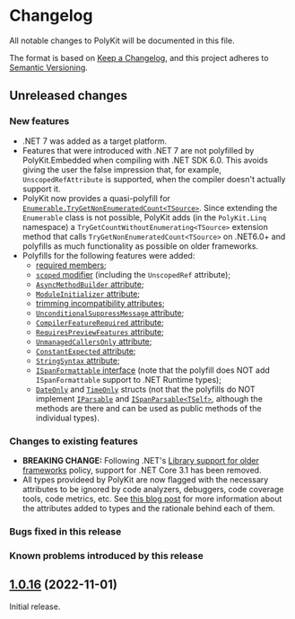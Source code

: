 # Changelog

All notable changes to PolyKit will be documented in this file.

The format is based on [Keep a Changelog](https://keepachangelog.com/en/1.0.0/),
and this project adheres to [Semantic Versioning](https://semver.org/spec/v2.0.0.html).

## Unreleased changes

### New features

- .NET 7 was added as a target platform.
- Features that were introduced with .NET 7 are not polyfilled by PolyKit.Embedded when compiling with .NET SDK 6.0. This avoids giving the user the false impression that, for example, `UnscopedRefAttribute` is supported, when the compiler doesn't actually support it.
- PolyKit now provides a quasi-polyfill for [`Enumerable.TryGetNonEnumeratedCount<TSource>`](https://learn.microsoft.com/en-us/dotnet/api/system.linq.enumerable.trygetnonenumeratedcount). Since extending the `Enumerable` class is not possible, PolyKit adds (in the `PolyKit.Linq` namespace) a `TryGetCountWithoutEnumerating<TSource>` extension method that calls `TryGetNonEnumeratedCount<TSource>` on .NET6.0+ and polyfills as much functionality as possible on older frameworks.
- Polyfills for the following features were added:
  - [required members](https://learn.microsoft.com/en-us/dotnet/csharp/whats-new/csharp-11#required-members);
  - [`scoped` modifier](https://learn.microsoft.com/en-us/dotnet/csharp/language-reference/proposals/csharp-11.0/low-level-struct-improvements) (including the `UnscopedRef` attribute);
  - [`AsyncMethodBuilder` attribute](https://learn.microsoft.com/en-us/dotnet/csharp/language-reference/attributes/general#asyncmethodbuilder-attribute);
  - [`ModuleInitializer` attribute](https://learn.microsoft.com/en-us/dotnet/csharp/language-reference/attributes/general#moduleinitializer-attribute);
  - [trimming incompatibility attributes](https://learn.microsoft.com/en-us/dotnet/core/deploying/trimming/prepare-libraries-for-trimming#resolve-trim-warnings);
  - [`UnconditionalSuppressMessage` attribute](https://learn.microsoft.com/en-us/dotnet/core/deploying/trimming/prepare-libraries-for-trimming#unconditionalsuppressmessage);
  - [`CompilerFeatureRequired` attribute](https://github.com/dotnet/runtime/issues/66167);
  - [`RequiresPreviewFeatures` attribute](https://github.com/dotnet/designs/blob/main/accepted/2021/preview-features/preview-features.md);
  - [`UnmanagedCallersOnly` attribute](https://learn.microsoft.com/en-us/dotnet/csharp/language-reference/proposals/csharp-9.0/function-pointers#systemruntimeinteropservicesunmanagedcallersonlyattribute);
  - [`ConstantExpected` attribute](https://learn.microsoft.com/en-us/dotnet/api/system.diagnostics.codeanalysis.constantexpectedattribute);
  - [`StringSyntax` attribute](https://github.com/dotnet/runtime/issues/62505);
  - [`ISpanFormattable` interface](https://learn.microsoft.com/en-us/dotnet/api/system.ispanformattable) (note that the polyfill does NOT add `ISpanFormattable` support to .NET Runtime types);
  - [`DateOnly`](https://learn.microsoft.com/en-us/dotnet/api/system.dateonly) and [`TimeOnly`](https://learn.microsoft.com/en-us/dotnet/api/system.timeonly) structs (not that the polyfills do NOT implement [`IParsable`](https://learn.microsoft.com/en-us/dotnet/api/system.iparsable) and [`ISpanParsable<TSelf>`](https://learn.microsoft.com/en-us/dotnet/api/system.ispanparsable-1), although the methods are there and can be used as public methods of the individual types).

### Changes to existing features

- **BREAKING CHANGE:** Following .NET's [Library support for older frameworks](https://learn.microsoft.com/en-us/dotnet/core/compatibility/core-libraries/7.0/old-framework-support) policy, support for .NET Core 3.1 has been removed.
- All types provideed by PolyKit are now flagged with the necessary attributes to be ignored by code analyzers, debuggers, code coverage tools, code metrics, etc. See [this blog post](https://riccar.do/posts/2022/2022-05-30-well-behaved-guest-code.html) for more information about the attributes added to types and the rationale behind each of them.

### Bugs fixed in this release

### Known problems introduced by this release

## [1.0.16](https://github.com/Tenacom/PolyKit/releases/tag/1.0.16) (2022-11-01)

Initial release.
